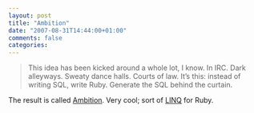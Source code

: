 ```yaml
---
layout: post
title: "Ambition"
date: "2007-08-31T14:44:00+01:00"
comments: false
categories: 
---
```


<blockquote>
<p>This idea has been kicked around a whole lot, I know. In IRC. Dark alleyways. Sweaty dance halls. Courts of law. It&#8217;s this: instead of writing SQL, write Ruby. Generate the SQL behind the curtain.</p>
</blockquote>

<p>The result is called <a href="http://errtheblog.com/post/10722">Ambition</a>. Very cool; sort of <a href="http://msdn2.microsoft.com/en-us/library/bb425822.aspx">LINQ</a> for Ruby.</p>


